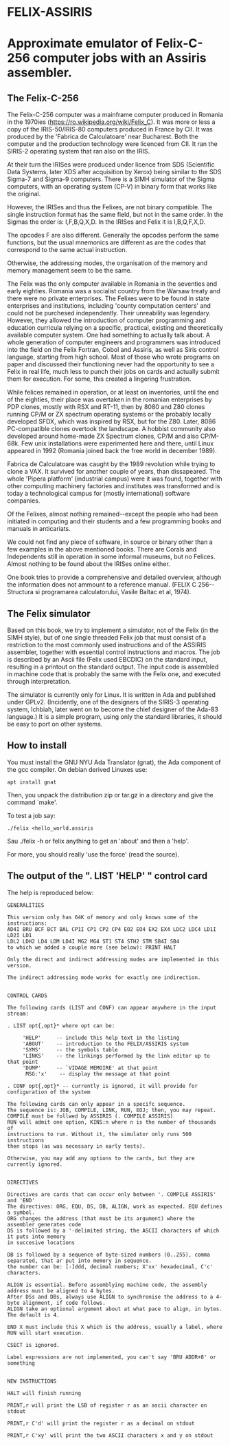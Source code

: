 # FELIX-ASSIRIS
# Approximate emulator of Felix-C-256 computer jobs with an Assiris assembler.

## The Felix-C-256

The Felix-C-256 computer was a mainframe computer produced in Romania in the 1970ies (https://ro.wikipedia.org/wiki/Felix_C).
It was more or less a copy of the IRIS-50/IRIS-80 computers produced in France by CII. It was produced by the 'Fabrica
de Calculatoare' near Bucharest. Both the computer and the production technology were licenced from CII.
It ran the SIRIS-2 operating system that ran also on the IRIS.

At their turn the IRISes were produced under licence from SDS (Scientific Data Systems, later XDS after acquisition by Xerox)
being similar to the SDS Sigma-7 and Sigma-9 computers. There is a SIMH simulator of the Sigma computers, with an operating
system (CP-V) in binary form that works like the original.

However, the IRISes and thus the Felixes, are not binary compatible. The single instruction format has
the same field, but not in the same order. In the Sigmas the order is: I,F,B,Q,X,D. In the IRISes and Felix
it is I,B,Q,F,X,D.

The opcodes F are also different. Generally the opcodes perform the same functions, but the usual mnemonics
are different as are the codes that correspond to the same actual instruction.

Otherwise, the addressing modes, the organisation of the memory and memory management seem to be the same.

The Felix was the only computer available in Romania in the seventies and early eighties. Romania was a socialist
country from the Warsaw treaty and there were no private enterprises. The Felixes were to be found in state enterprises and
institutions, including 'county computation centers' and could not be purchesed independently. Their unreability
was legendary. However, they allowed the introduction of computer programming and education curricula relying
on a specific, practical, existing and theoretically available computer system. One had something to actually talk
about. A whole generation of computer engineers and programmers was introduced into the field on the Felix Fortran,
Cobol and Assiris, as well as Siris control language, starting from high school. Most of those who wrote programs on paper and discussed
their functioning never had the opportunity to see a Felix in real life, much less to punch their jobs on cards
and actually submit them for execution. For some, this created a lingering frustration.

While felices remained in operation, or at least on inventories, until the end of the eighties, their place
was overtaken in the romanian enterprises by PDP clones, mostly with RSX and RT-11, then by 8080 and Z80 clones running CP/M or ZX spectrum
operating systems or the probably locally developed SFDX, which was inspired by RSX, but for the Z80. Later, 8086 PC-compatible clones
overtook the landscape. A hobbist community also developed around home-made ZX Spectrum clones, CP/M and also CP/M-68k. Few
unix installations were experimented here and there, until Linux appeared in 1992 (Romania joined back the free world in december 1989).

Fabrica de Calculatoare was caught by the 1989 revolution while trying to clone a VAX. It survived for another couple
of years, than dissapeared. The whole 'Pipera platform' (industrial campus) were it was found, together with
other computing machinery factories and institutes was transformed and is today a technological campus for
(mostly international) software companies.

Of the Felixes, almost nothing remained--except the people who had been initiated in computing and their
students and a few programming books and manuals in anticariats.

We could not find any piece of software, in source or binary other than a few examples in the above mentioned
books. There are Corals and Independents still in operation in some informal museums, but no Felices. 
Almost nothing to be found about the IRISes online either.

One book tries to provide a comprehensive and detailed overview, although
the information does not ammount to a reference manual.
(FELIX C 256--Structura si programarea calculatorului, Vasile Baltac et al, 1974).

## The Felix simulator

Based on this book, we try to implement a simulator, not of the Felix (in the SIMH style), but
of one single threaded Felix job that must consist of a restriction to the most commonly used instructions and of the ASSIRIS assembler, 
together with essential control instructions and macros. The job
is described by an Ascii file (Felix used EBCDIC) on the standard input, resulting in a printout
on the standard output. The input code is assembled in machine code that is probably the same with the Felix one,
and executed through interpretation.

The simulator is currently only for Linux. It is written in Ada and published under GPLv2.
(Incidently, one of the designers of the SIRIS-3 operating system, Ichbiah, later went
on to become the chief designer of the Ada-83 language.) It is a simple program, using
only the standard libraries, it should be easy to port on other systems.

## How to install

You must install the GNU NYU Ada Translator (gnat), the Ada component of the gcc compiler.
On debian derived Linuxes use: 

    apt install gnat

Then, you unpack the distribution zip or tar.gz in a directory and give the command `make'.

To test a job say:

    ./felix <hello_world.assiris

Sau ./felix -h or felix anything to get an 'about' and then a 'help'.

For more, you should really 'use the force' (read the source).

## The output of the ". LIST 'HELP' " control card

The help is reproduced below:


    GENERALITIES 

    This version only has 64K of memory and only knows some of the instructions:
    AD4I BRU BCF BCT BAL CP1I CP1 CP2 CP4 EO2 EO4 EX2 EX4 LDC2 LDC4 LD1I LD2I LD1
    LDL2 LDH2 LD4 LDM LD4I MG2 MG4 ST1 ST4 STH2 STM SB4I SB4
    to which we added a couple more (see below): PRINT HALT

    Only the direct and indirect addressing modes are implemented in this version.

    The indirect addressing mode works for exactly one indirection.


    CONTROL CARDS 

    The following cards (LIST and CONF) can appear anywhere in the input stream:

    . LIST opt{,opt}* where opt can be:

         'HELP'     -- include this help text in the listing      
         'ABOUT'    -- introduction to the FELIX/ASSIRIS system
         'SYMS'     -- the symbols table
         'LINKS'    -- the linkings performed by the link editor up to that point
         'DUMP'     -- `VIDAGE MEMOIRE' at that point
          MSG:'x'    -- display the message at that point

    . CONF opt{,opt}* -- currently is ignored, it will provide for configuration of the system

    The following cards can only appear in a specifc sequence.
    The sequence is: JOB, COMPILE, LINK, RUN, EOJ; then, you may repeat.
    COMPILE must be follwed by ASSIRIS (. COMPILE ASSIRIS)
    RUN will admit one option, KINS:n where n is the number of thousands of
    instructions to run. Without it, the simulator only runs 500 instructions
    then stops (as was necessary in early tests).

    Otherwise, you may add any options to the cards, but they are currently ignored.
    
    
    DIRECTIVES

    Directives are cards that can occur only between '. COMPILE ASSIRIS' and 'END'
    The directives: ORG, EQU, DS, DB, ALIGN, work as expected. EQU defines a symbol.
    ORG changes the address (that must be its argument) where the assembler generates code
    DS is followed by a '-delimited string, the ASCII characters of which it puts into memory
    in succesive locations

    DB is followed by a sequence of byte-sized numbers (0..255), comma separated, that ar put into memory in sequence.
    the number can be: [-]ddd, decimal numbers; X'xx' hexadecimal, C'c' characters.

    ALIGN is essential. Before assemblying machine code, the assembly address must be aligned to 4 bytes.
    After DSs and DBs, always use ALIGN to synchronise the address to a 4-byte alignment, if code follows.
    ALIGN take an optional argument about at what pace to align, in bytes. The default is 4.

    END X must include this X which is the address, usually a label, where RUN will start execution.

    CSECT is ignored.

    Label expressions are not implemented, you can't say 'BRU ADDR+8' or something


    NEW INSTRUCTIONS

    HALT will finish running

    PRINT,r will print the LSB of register r as an ascii character on stdout

    PRINT,r C'd' will print the register r as a decimal on stdout

    PRINT,r C'xy' will print the two ASCII characters x and y on stdout






